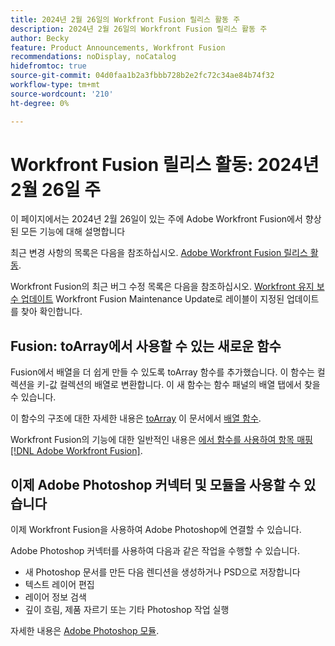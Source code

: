 ```yaml
---
title: 2024년 2월 26일의 Workfront Fusion 릴리스 활동 주
description: 2024년 2월 26일의 Workfront Fusion 릴리스 활동 주
author: Becky
feature: Product Announcements, Workfront Fusion
recommendations: noDisplay, noCatalog
hidefromtoc: true
source-git-commit: 04d0faa1b2a3fbbb728b2e2fc72c34ae84b74f32
workflow-type: tm+mt
source-wordcount: '210'
ht-degree: 0%

---
```


# Workfront Fusion 릴리스 활동: 2024년 2월 26일 주

이 페이지에서는 2024년 2월 26일이 있는 주에 Adobe Workfront Fusion에서 향상된 모든 기능에 대해 설명합니다

최근 변경 사항의 목록은 다음을 참조하십시오. [Adobe Workfront Fusion 릴리스 활동](../../../product-announcements/product-releases/fusion-release-activity/fusion-release-activity.md).

Workfront Fusion의 최근 버그 수정 목록은 다음을 참조하십시오. [Workfront 유지 보수 업데이트](https://experienceleague.adobe.com/docs/workfront-known-issues/releases/current-updates.html) Workfront Fusion Maintenance Update로 레이블이 지정된 업데이트를 찾아 확인합니다.

## Fusion: toArray에서 사용할 수 있는 새로운 함수

Fusion에서 배열을 더 쉽게 만들 수 있도록 toArray 함수를 추가했습니다. 이 함수는 컬렉션을 키-값 컬렉션의 배열로 변환합니다. 이 새 함수는 함수 패널의 배열 탭에서 찾을 수 있습니다.

이 함수의 구조에 대한 자세한 내용은 [toArray](/help/quicksilver/workfront-fusion/functions/array-functions.md#toarray) 이 문서에서 [배열 함수](/help/quicksilver/workfront-fusion/functions/array-functions.md).

Workfront Fusion의 기능에 대한 일반적인 내용은 [에서 함수를 사용하여 항목 매핑 [!DNL Adobe Workfront Fusion]](/help/quicksilver/workfront-fusion/functions/map-using-functions.md).

## 이제 Adobe Photoshop 커넥터 및 모듈을 사용할 수 있습니다

이제 Workfront Fusion을 사용하여 Adobe Photoshop에 연결할 수 있습니다.

Adobe Photoshop 커넥터를 사용하여 다음과 같은 작업을 수행할 수 있습니다.

* 새 Photoshop 문서를 만든 다음 렌디션을 생성하거나 PSD으로 저장합니다
* 텍스트 레이어 편집
* 레이어 정보 검색
* 깊이 흐림, 제품 자르기 또는 기타 Photoshop 작업 실행

자세한 내용은 [Adobe Photoshop 모듈](/help/quicksilver/workfront-fusion/apps-and-their-modules/adobe-photoshop-modules.md).